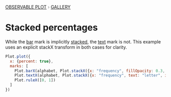 <div style="color: grey; font: 13px/25.5px var(--sans-serif); text-transform: uppercase;"><h1 style="display: none;">Plot: Stacked percentages</h1><a href="/plot">Observable Plot</a> › <a href="/@observablehq/plot-gallery">Gallery</a></div>

# Stacked percentages

While the [bar](https://observablehq.com/plot/marks/bar) mark is implicitly [stacked](https://observablehq.com/plot/transforms/stack), the [text](https://observablehq.com/plot/marks/text) mark is not. This example uses an explicit stackX transform in both cases for clarity.

```js echo
Plot.plot({
  x: {percent: true},
  marks: [
    Plot.barX(alphabet, Plot.stackX({x: "frequency", fillOpacity: 0.3, inset: 0.5})),
    Plot.textX(alphabet, Plot.stackX({x: "frequency", text: "letter", inset: 0.5})),
    Plot.ruleX([0, 1])
  ]
})
```
